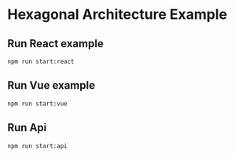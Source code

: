 # Hexagonal Architecture Example

## Run React example
```
npm run start:react
```

## Run Vue example
```
npm run start:vue
```

## Run Api
```
npm run start:api
```
